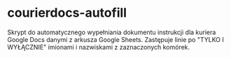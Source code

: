 # courierdocs-autofill
Skrypt do automatycznego wypełniania dokumentu instrukcji dla kuriera Google Docs danymi z arkusza Google Sheets. Zastępuje linie po "TYLKO I WYŁĄCZNIE" imionami i nazwiskami z zaznaczonych komórek.
